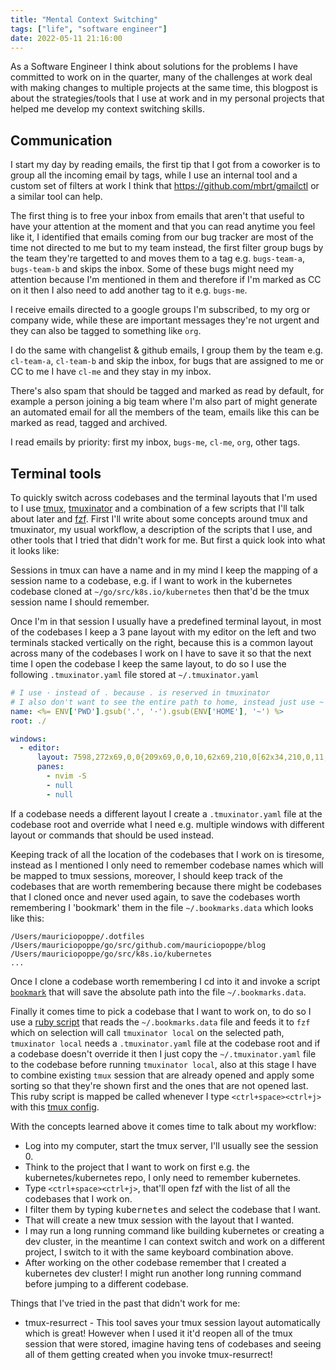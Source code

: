 ```yaml
---
title: "Mental Context Switching"
tags: ["life", "software engineer"]
date: 2022-05-11 21:16:00
---
```


As a Software Engineer I think about solutions for the problems I have committed to work
on in the quarter, many of the challenges at work deal with making changes to multiple
projects at the same time, this blogpost is about the strategies/tools that I use at work
and in my personal projects that helped me develop my context switching skills.

## Communication

I start my day by reading emails, the first tip that I got
from a coworker is to group all the incoming email by tags, while I use an internal tool
and a custom set of filters at work I think that https://github.com/mbrt/gmailctl or a
similar tool can help.

The first thing is to free your inbox from emails that aren't that useful to have your attention
at the moment and that you can read anytime you feel like it, I identified that emails coming
from our bug tracker are most of the time not directed to me but to my team instead, the first
filter group bugs by the team they're targetted to and moves them to a tag e.g. `bugs-team-a`,
`bugs-team-b` and skips the inbox.
Some of these bugs might need my attention because I'm mentioned in them and therefore if I'm
marked as CC on it then I also need to add another tag to it e.g. `bugs-me`.

I receive emails directed to a google groups I'm subscribed, to my org or company wide,
while these are important messages they're not urgent and they can also be tagged to something like `org`.

I do the same with changelist & github emails, I group them by the team e.g. `cl-team-a`, `cl-team-b` and
skip the inbox, for bugs that are assigned to me or CC to me I have `cl-me` and they stay in my inbox.

There's also spam that should be tagged and marked as read by default, for example a person joining a big
team where I'm also part of might generate an automated email for all the members of the team, emails
like this can be marked as read, tagged and archived.

I read emails by priority: first my inbox, `bugs-me`, `cl-me`, `org`, other tags.

## Terminal tools

To quickly switch across codebases and the terminal layouts that I'm used to I use
[tmux](https://github.com/tmux/tmux), [tmuxinator](https://github.com/tmuxinator/tmuxinator) and a combination of a
few scripts that I'll talk about later and [fzf](https://github.com/junegunn/fzf). First I'll write about
some concepts around tmux and tmuxinator, my usual workflow, a description of the scripts that I use,
and other tools that I tried that didn't work for me. But first a quick look into what it looks like:

<script id="asciicast-h9bEclMKVl9SONRqMe3yoyryF" src="https://asciinema.org/a/h9bEclMKVl9SONRqMe3yoyryF.js" async></script>

Sessions in tmux can have a name and in my mind I keep the mapping of a session name to a codebase, e.g.
if I want to work in the kubernetes codebase cloned at `~/go/src/k8s.io/kubernetes` then that'd be the tmux
session name I should remember.

Once I'm in that session I usually have a predefined terminal layout, in most of the codebases I keep a 3 pane layout
with my editor on the left and two terminals stacked vertically on the right, because this is a common layout
across many of the codebases I work on I have to save it so that the next time I open the codebase I keep the same
layout, to do so I use the following `.tmuxinator.yaml` file stored at `~/.tmuxinator.yaml`

```yaml
# I use · instead of . because . is reserved in tmuxinator
# I also don't want to see the entire path to home, instead just use ~
name: <%= ENV['PWD'].gsub('.', '·').gsub(ENV['HOME'], '~') %>
root: ./

windows:
  - editor:
      layout: 7598,272x69,0,0{209x69,0,0,10,62x69,210,0[62x34,210,0,11,62x34,210,35,12]}
      panes:
        - nvim -S
        - null
        - null
```

If a codebase needs a different layout I create a `.tmuxinator.yaml` file at the codebase root and override
what I need e.g. multiple windows with different layout or commands that should be used instead.

Keeping track of all the location of the codebases that I work on is tiresome, instead as I mentioned I only need
to remember codebase names which will be mapped to tmux sessions, moreover, I should keep track of the codebases
that are worth remembering because there might be codebases that I cloned once and never used again, to save
the codebases worth remembering I 'bookmark' them in the file `~/.bookmarks.data` which looks like this:

```plain
/Users/mauriciopoppe/.dotfiles
/Users/mauriciopoppe/go/src/github.com/mauriciopoppe/blog
/Users/mauriciopoppe/go/src/k8s.io/kubernetes
...
```

Once I clone a codebase worth remembering I cd into it and invoke a script [`bookmark`](https://github.com/mauriciopoppe/dotfiles/blob/main/zsh/bin/bookmark)
that will save the absolute path into the file `~/.bookmarks.data`.

Finally it comes time to pick a codebase that I want to work on, to do so I use a
[ruby script](https://github.com/mauriciopoppe/dotfiles/blob/main/zsh/bin/tmux-switch-client) that reads
the `~/.bookmarks.data` file and feeds it to `fzf` which on selection will call `tmuxinator local` on the
selected path, `tmuxinator local` needs a `.tmuxinator.yaml` file at the codebase root and if a codebase
doesn't override it then I just copy the `~/.tmuxinator.yaml` file to the codebase before running `tmuxinator local`,
also at this stage I have to combine existing `tmux` session that are already opened and apply some sorting
so that they're shown first and the ones that are not opened last. This ruby script is mapped be called whenever
I type `<ctrl+space><ctrl+j>` with this [tmux config](https://github.com/mauriciopoppe/dotfiles/blob/22fdba7e6f179077dce2f780d598a1a6c4c12a3a/tmux/.tmux.conf#L72).

With the concepts learned above it comes time to talk about my workflow:

- Log into my computer, start the tmux server, I'll usually see the session 0.
- Think to the project that I want to work on first e.g. the kubernetes/kubernetes repo, I only need to remember kubernetes.
- Type `<ctrl+space><ctrl+j>`, that'll open fzf with the list of all the codebases that I work on.
- I filter them by typing <kbd>kubernetes</kbd> and select the codebase that I want.
- That will create a new tmux session with the layout that I wanted.
- I may run a long running command like building kubernetes or creating a dev cluster, in the meantime
  I can context switch and work on a different project, I switch to it with the same keyboard combination above.
- After working on the other codebase remember that I created a kubernetes dev cluster! I might run another long
  running command before jumping to a different codebase.

Things that I've tried in the past that didn't work for me:

- tmux-resurrect - This tool saves your tmux session layout automatically which is great! However when I used
  it it'd reopen all of the tmux session that were stored, imagine having tens of codebases and seeing all of
  them getting created when you invoke tmux-resurrect!

